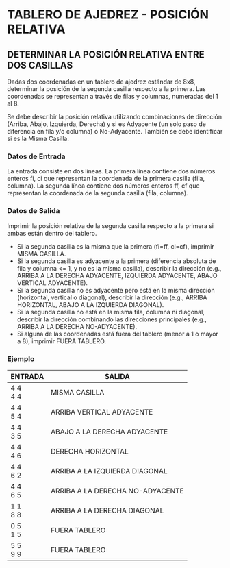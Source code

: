 # TABLERO DE AJEDREZ - POSICIÓN RELATIVA

## DETERMINAR LA POSICIÓN RELATIVA ENTRE DOS CASILLAS

Dadas dos coordenadas en un tablero de ajedrez estándar de 8x8, determinar la posición de la segunda casilla respecto a la primera. Las coordenadas se representan a través de filas y columnas, numeradas del 1 al 8.

Se debe describir la posición relativa utilizando combinaciones de dirección (Arriba, Abajo, Izquierda, Derecha) y si es Adyacente (un solo paso de diferencia en fila y/o columna) o No-Adyacente. También se debe identificar si es la Misma Casilla.

### Datos de Entrada
La entrada consiste en dos líneas. La primera línea contiene dos números enteros fi, ci que representan la coordenada de la primera casilla (fila, columna). La segunda línea contiene dos números enteros ff, cf que representan la coordenada de la segunda casilla (fila, columna).

### Datos de Salida
Imprimir la posición relativa de la segunda casilla respecto a la primera si ambas están dentro del tablero.
- Si la segunda casilla es la misma que la primera (fi=ff, ci=cf), imprimir MISMA CASILLA.
- Si la segunda casilla es adyacente a la primera (diferencia absoluta de fila y columna <= 1, y no es la misma casilla), describir la dirección (e.g., ARRIBA A LA DERECHA ADYACENTE, IZQUIERDA ADYACENTE, ABAJO VERTICAL ADYACENTE).
- Si la segunda casilla no es adyacente pero está en la misma dirección (horizontal, vertical o diagonal), describir la dirección (e.g., ARRIBA HORIZONTAL, ABAJO A LA IZQUIERDA DIAGONAL).
- Si la segunda casilla no está en la misma fila, columna ni diagonal, describir la dirección combinando las direcciones principales (e.g., ARRIBA A LA DERECHA NO-ADYACENTE).
- Si alguna de las coordenadas está fuera del tablero (menor a 1 o mayor a 8), imprimir FUERA TABLERO.

### Ejemplo

| ENTRADA         | SALIDA                            |
|-----------------|-----------------------------------|
| 4 4 <br> 4 4    | MISMA CASILLA                     |
| 4 4 <br> 5 4    | ARRIBA VERTICAL ADYACENTE         |
| 4 4 <br> 3 5    | ABAJO A LA DERECHA ADYACENTE      |
| 4 4 <br> 4 6    | DERECHA HORIZONTAL                |
| 4 4 <br> 6 2    | ARRIBA A LA IZQUIERDA DIAGONAL    |
| 4 4 <br> 6 5    | ARRIBA A LA DERECHA NO-ADYACENTE  |
| 1 1 <br> 8 8    | ARRIBA A LA DERECHA DIAGONAL      |
| 0 5 <br> 1 5    | FUERA TABLERO                     |
| 5 5 <br> 9 9    | FUERA TABLERO                     |
